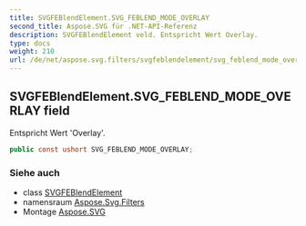 ```yaml
---
title: SVGFEBlendElement.SVG_FEBLEND_MODE_OVERLAY
second_title: Aspose.SVG für .NET-API-Referenz
description: SVGFEBlendElement veld. Entspricht Wert Overlay.
type: docs
weight: 210
url: /de/net/aspose.svg.filters/svgfeblendelement/svg_feblend_mode_overlay/
---
```

## SVGFEBlendElement.SVG_FEBLEND_MODE_OVERLAY field

Entspricht Wert 'Overlay'.

```csharp
public const ushort SVG_FEBLEND_MODE_OVERLAY;
```

### Siehe auch

* class [SVGFEBlendElement](../)
* namensraum [Aspose.Svg.Filters](../../svgfeblendelement/)
* Montage [Aspose.SVG](../../../)


